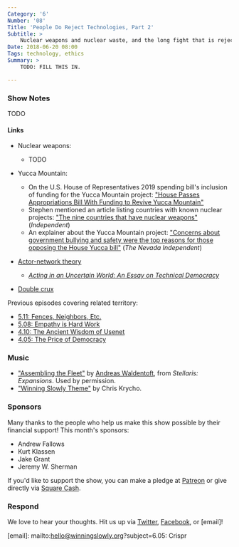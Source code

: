 ```yaml
---
Category: '6'
Number: '08'
Title: 'People Do Reject Technologies, Part 2'
Subtitle: >
    Nuclear weapons and nuclear waste, and the long fight that is rejecting a technology.
Date: 2018-06-20 08:00
Tags: technology, ethics
Summary: >
    TODO: FILL THIS IN.

---
```


### Show Notes

TODO

#### Links

- Nuclear weapons:
    - TODO

- Yucca Mountain:
    - On the U.S. House of Representatives 2019 spending bill's inclusion of funding for the Yucca Mountain project: ["House Passes Appropriations Bill With Funding to Revive Yucca Mountain"](http://www.ktvn.com/story/38382096/house-passes-appropriations-bill-with-funding-to-revive-yucca-mountain)
    - Stephen mentioned an article listing countries with known nuclear projects: ["The nine countries that have nuclear weapons"](https://www.independent.co.uk/news/world/politics/the-nine-countries-that-have-nuclear-weapons-a6798756.html) (_Independent_)
    - An explainer about the Yucca Mountain project: ["Concerns about government bullying and safety were the top reasons for those opposing the House Yucca bill"](https://thenevadaindependent.com/article/concerns-about-government-bullying-and-safety-were-the-top-reasons-for-those-opposing-the-house-yucca-bill) (_The Nevada Independent_)

- [Actor-network theory](https://en.wikipedia.org/wiki/Actor–network_theory)
    - [_Acting in an Uncertain World: An Essay on Technical Democracy_](https://mitpress.mit.edu/books/acting-uncertain-world)

- [Double crux](https://www.lesswrong.com/posts/exa5kmvopeRyfJgCy/double-crux-a-strategy-for-resolving-disagreement)

Previous episodes covering related territory:

- [5.11: Fences, Neighbors, Etc.](https://winningslowly.org/5.11/)
- [5.08: Empathy is Hard Work](https://winningslowly.org/5.08/)
- [4.10: The Ancient Wisdom of Usenet](https://winningslowly.org/4.10/)
- [4.05: The Price of Democracy](https://winningslowly.org/4.05/)

### Music

- ["Assembling the Fleet"](https://www.youtube.com/watch?v=aSKjyo6b6FM) by [Andreas Waldentoft](http://www.andreaswaldetoft.com), from _Stellaris: Expansions_. Used by permission.
- ["Winning Slowly Theme"](https://soundcloud.com/chriskrycho/winning-slowly) by Chris Krycho. 

### Sponsors

Many thanks to the people who help us make this show possible by their financial support! This month's sponsors:

- Andrew Fallows
- Kurt Klassen
- Jake Grant
- Jeremy W. Sherman

If you'd like to support the show, you can make a pledge at [Patreon] or give
directly via [Square Cash].

[Patreon]: https://www.patreon.com/winningslowly
[Square Cash]: https://cash.me/$winningslowly


### Respond

We love to hear your thoughts. Hit us up via [Twitter], [Facebook], or [email]!

[Twitter]: //www.twitter.com/winningslowly
[Facebook]: //www.facebook.com/winningslowlypodcast
[email]: mailto:hello@winningslowly.org?subject=6.05: Crispr
